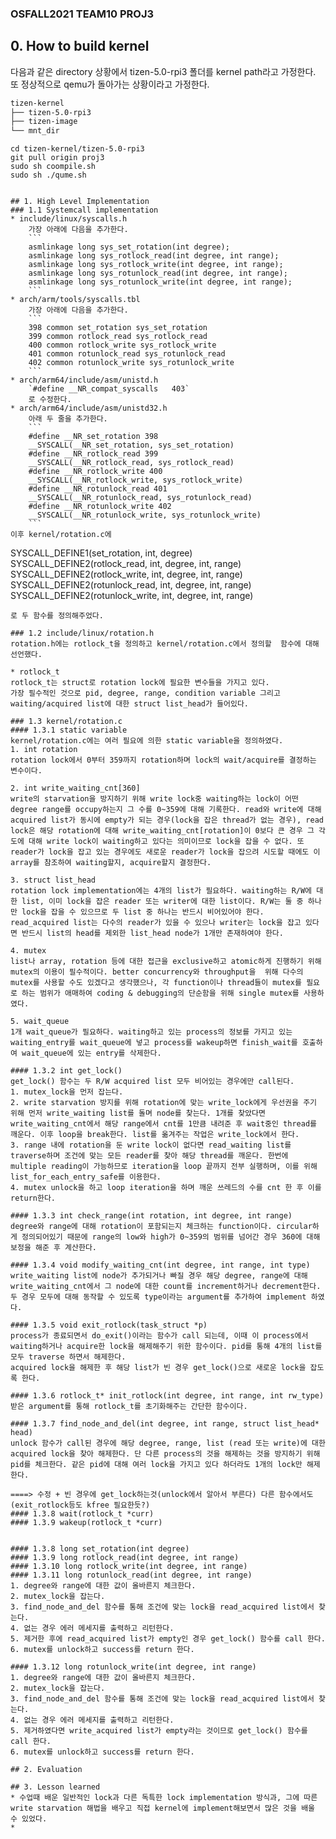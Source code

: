 ### OSFALL2021 TEAM10 PROJ3


## 0. How to build kernel

다음과 같은 directory 상황에서 tizen-5.0-rpi3 폴더를 kernel path라고 가정한다.
또 정상적으로 qemu가 돌아가는 상황이라고 가정한다.
```bash
tizen-kernel
├── tizen-5.0-rpi3
├── tizen-image
└── mnt_dir
```
```
cd tizen-kernel/tizen-5.0-rpi3
git pull origin proj3
sudo sh coompile.sh
sudo sh ./qume.sh


## 1. High Level Implementation
### 1.1 Systemcall implementation
* include/linux/syscalls.h
    가장 아래에 다음을 추가한다. 
    ```
    asmlinkage long sys_set_rotation(int degree);
    asmlinkage long sys_rotlock_read(int degree, int range);
    asmlinkage long sys_rotlock_write(int degree, int range);
    asmlinkage long sys_rotunlock_read(int degree, int range);
    asmlinkage long sys_rotunlock_write(int degree, int range);
    ```
* arch/arm/tools/syscalls.tbl
    가장 아래에 다음을 추가한다.
    ```
    398 common set_rotation sys_set_rotation
    399 common rotlock_read sys_rotlock_read
    400 common rotlock_write sys_rotlock_write
    401 common rotunlock_read sys_rotunlock_read
    402 common rotunlock_write sys_rotunlock_write
    ```
* arch/arm64/include/asm/unistd.h
    `#define __NR_compat_syscalls   403`
    로 수정한다.  
* arch/arm64/include/asm/unistd32.h
    아래 두 줄을 추가한다.  
    ```
    #define __NR_set_rotation 398
    __SYSCALL(__NR_set_rotation, sys_set_rotation)
    #define __NR_rotlock_read 399
    __SYSCALL(__NR_rotlock_read, sys_rotlock_read)
    #define __NR_rotlock_write 400
    __SYSCALL(__NR_rotlock_write, sys_rotlock_write)
    #define __NR_rotunlock_read 401
    __SYSCALL(__NR_rotunlock_read, sys_rotunlock_read)
    #define __NR_rotunlock_write 402
    __SYSCALL(__NR_rotunlock_write, sys_rotunlock_write)
    ```
이후 kernel/rotation.c에  
```
SYSCALL_DEFINE1(set_rotation, int, degree)
SYSCALL_DEFINE2(rotlock_read, int, degree, int, range)
SYSCALL_DEFINE2(rotlock_write, int, degree, int, range)
SYSCALL_DEFINE2(rotunlock_read, int, degree, int, range)
SYSCALL_DEFINE2(rotunlock_write, int, degree, int, range)
```
로 두 함수를 정의해주었다.

### 1.2 include/linux/rotation.h
rotation.h에는 rotlock_t을 정의하고 kernel/rotation.c에서 정의할  함수에 대해 선언했다.

* rotlock_t
rotlock_t는 struct로 rotation lock에 필요한 변수들을 가지고 있다.  
가장 필수적인 것으로 pid, degree, range, condition variable 그리고 waiting/acquired list에 대한 struct list_head가 들어있다.   

### 1.3 kernel/rotation.c
#### 1.3.1 static variable
kernel/rotation.c에는 여러 필요에 의한 static variable을 정의하였다.
1. int rotation  
rotation lock에서 0부터 359까지 rotation하며 lock의 wait/acquire를 결정하는 변수이다.

2. int write_waiting_cnt[360]  
write의 starvation을 방지하기 위해 write lock중 waiting하는 lock이 어떤 degree range를 occupy하는지 그 수를 0~359에 대해 기록한다. read와 write에 대해 acquired list가 동시에 empty가 되는 경우(lock을 잡은 thread가 없는 경우), read lock은 해당 rotation에 대해 write_waiting_cnt[rotation]이 0보다 큰 경우 그 각도에 대해 write lock이 waiting하고 있다는 의미이므로 lock을 잡을 수 없다. 또 reader가 lock을 잡고 있는 경우에도 새로운 reader가 lock을 잡으려 시도할 때에도 이 array를 참조하여 waiting할지, acquire할지 결정한다.

3. struct list_head  
rotation lock implementation에는 4개의 list가 필요하다. waiting하는 R/W에 대한 list, 이미 lock을 잡은 reader 또는 writer에 대한 list이다. R/W는 둘 중 하나만 lock을 잡을 수 있으므로 두 list 중 하나는 반드시 비어있어야 한다. read_acquired list는 다수의 reader가 있을 수 있으나 writer는 lock을 잡고 있다면 반드시 list의 head를 제외한 list_head node가 1개만 존재하여야 한다.

4. mutex  
list나 array, rotation 등에 대한 접근을 exclusive하고 atomic하게 진행하기 위해 mutex의 이용이 필수적이다. better concurrency와 throughput을  위해 다수의 mutex를 사용할 수도 있겠다고 생각했으나, 각 function이나 thread들이 mutex를 필요로 하는 범위가 애매하여 coding & debugging의 단순함을 위해 single mutex를 사용하였다.

5. wait_queue
1개 wait_queue가 필요하다. waiting하고 있는 process의 정보를 가지고 있는 waiting_entry를 wait_queue에 넣고 process를 wakeup하면 finish_wait를 호출하여 wait_queue에 있는 entry를 삭제한다.

#### 1.3.2 int get_lock()
get_lock() 함수는 두 R/W acquired list 모두 비어있는 경우에만 call된다.  
1. mutex_lock을 먼저 잡는다.
2. write starvation 방지를 위해 rotation에 맞는 write_lock에게 우선권을 주기 위해 먼저 write_waiting list를 돌며 node를 찾는다. 1개를 찾았다면 write_waiting_cnt에서 해당 range에서 cnt를 1만큼 내려준 후 wait중인 thread를 깨운다. 이후 loop을 break한다. list를 옮겨주는 작업은 write_lock에서 한다.
3. range 내에 rotation을 둔 write lock이 없다면 read_waiting list를 traverse하며 조건에 맞는 모든 reader를 찾아 해당 thread를 깨운다. 한번에 multiple reading이 가능하므로 iteration을 loop 끝까지 전부 실행하며, 이를 위해 list_for_each_entry_safe를 이용한다.
4. mutex unlock을 하고 loop iteration을 하며 깨운 쓰레드의 수를 cnt 한 후 이를 return한다.

#### 1.3.3 int check_range(int rotation, int degree, int range)
degree와 range에 대해 rotation이 포함되는지 체크하는 function이다. circular하게 정의되어있기 때문에 range의 low와 high가 0~359의 범위를 넘어간 경우 360에 대해 보정을 해준 후 계산한다.

#### 1.3.4 void modify_waiting_cnt(int degree, int range, int type)
write_waiting list에 node가 추가되거나 빠질 경우 해당 degree, range에 대해 write_waiting_cnt에서 그 node에 대한 count를 increment하거나 decrement한다. 두 경우 모두에 대해 동작할 수 있도록 type이라는 argument를 추가하여 implement 하였다.

#### 1.3.5 void exit_rotlock(task_struct *p)
process가 종료되면서 do_exit()이라는 함수가 call 되는데, 이때 이 process에서 waiting하거나 acquire한 lock을 해제해주기 위한 함수이다. pid를 통해 4개의 list를 모두 traverse 하면서 해제한다.
acquired lock을 해제한 후 해당 list가 빈 경우 get_lock()으로 새로운 lock을 잡도록 한다.

#### 1.3.6 rotlock_t* init_rotlock(int degree, int range, int rw_type)
받은 argument를 통해 rotlock_t를 초기화해주는 간단한 함수이다.

#### 1.3.7 find_node_and_del(int degree, int range, struct list_head* head)
unlock 함수가 call된 경우에 해당 degree, range, list (read 또는 write)에 대한 acquired lock을 찾아 해제한다. 단 다른 process의 것을 해제하는 것을 방지하기 위해 pid를 체크한다. 같은 pid에 대해 여러 lock을 가지고 있다 하더라도 1개의 lock만 해제한다.

====> 수정 + 빈 경우에 get_lock하는것(unlock에서 알아서 부른다) 다른 함수에서도 (exit_rotlock등도 kfree 필요한듯?)
#### 1.3.8 wait(rotlock_t *curr)
#### 1.3.9 wakeup(rotlock_t *curr)


#### 1.3.8 long set_rotation(int degree)
#### 1.3.9 long rotlock_read(int degree, int range)
#### 1.3.10 long rotlock_write(int degree, int range)
#### 1.3.11 long rotunlock_read(int degree, int range)
1. degree와 range에 대한 값이 올바른지 체크한다.
2. mutex_lock을 잡는다.
3. find_node_and_del 함수를 통해 조건에 맞는 lock을 read_acquired list에서 찾는다.
4. 없는 경우 에러 메세지를 출력하고 리턴한다.
5. 제거한 후에 read_acquired list가 empty인 경우 get_lock() 함수를 call 한다.
6. mutex를 unlock하고 success를 return 한다.

#### 1.3.12 long rotunlock_write(int degree, int range)
1. degree와 range에 대한 값이 올바른지 체크한다.
2. mutex_lock을 잡는다.
3. find_node_and_del 함수를 통해 조건에 맞는 lock을 read_acquired list에서 찾는다.
4. 없는 경우 에러 메세지를 출력하고 리턴한다.
5. 제거하였다면 write_acquired list가 empty라는 것이므로 get_lock() 함수를 call 한다.
6. mutex를 unlock하고 success를 return 한다.

## 2. Evaluation

## 3. Lesson learned
* 수업때 배운 일반적인 lock과 다른 독특한 lock implementation 방식과, 그에 따른 write starvation 해법을 배우고 직접 kernel에 implement해보면서 많은 것을 배울 수 있었다.
* 
